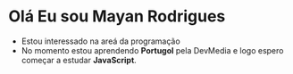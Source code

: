   # Olá Eu sou Mayan Rodrigues
-  Estou interessado na areá da programação
-  No momento estou aprendendo **Portugol** pela DevMedia e logo espero começar a estudar **JavaScript**.

<!---
MayanRodrigues/MayanRodrigues is a ✨ special ✨ repository because its `README.md` (this file) appears on your GitHub profile.
You can click the Preview link to take a look at your changes.
--->
